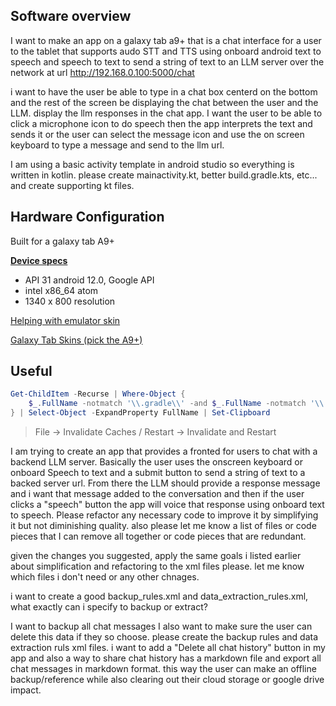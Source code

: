 ## Software overview

I want to make an app on a galaxy tab a9+ that is a chat interface for a user to the tablet that supports audo STT and TTS using onboard android text to speech and speech to text to send a string of text to an LLM server over the network at url http://192.168.0.100:5000/chat

i want to have the user be able to type in a chat box centerd on the bottom and the rest of the screen be displaying the chat between the user and the LLM. display the llm responses in the chat app. I want the user to be able to click a microphone icon to do speech then the app interprets the text and sends it or the user can select the message icon and use the on screen keyboard to type a message and send to the llm url.

I am using a basic activity template in android studio so everything is written in kotlin. please create mainactivity.kt, better build.gradle.kts, etc... and create supporting kt files.



## Hardware Configuration

Built for a galaxy tab A9+

[**Device specs**](https://www.samsung.com/levant/tablets/galaxy-tab-a/galaxy-tab-a9-lte-graphite-64gb-sm-x115nzaamea/)

- API 31 android 12.0, Google API
- intel x86_64 atom
- 1340 x 800 resolution

[Helping with emulator skin](https://developer.samsung.com/galaxy-emulator-skin/guide.html#:~:text=What%20You%20Need,by%20clicking%20Show%20Advanced%20Settings.)

[Galaxy Tab Skins (pick the A9+)](https://developer.samsung.com/galaxy-emulator-skin/galaxy-tab.html)

## Useful

```powershell
Get-ChildItem -Recurse | Where-Object {
    $_.FullName -notmatch '\\.gradle\\' -and $_.FullName -notmatch '\\.idea\\' -and $_.FullName -notmatch '\\.cxx\\' -and $_.FullName -notmatch '\\test\\' -and $_.FullName -notmatch '\\includes\\' -and $_.FullName -notmatch '\\androidTest\\' -and $_.FullName -notmatch '\\build\\'
} | Select-Object -ExpandProperty FullName | Set-Clipboard
```

> File → Invalidate Caches / Restart → Invalidate and Restart




I am trying to create an app that provides a fronted for users to chat with a backend LLM server. Basically the user uses the onscreen keyboard or onboard Speech to text and a submit button to send a string of text to a backed server url. From there the LLM should provide a response message and i want that message added to the conversation and then if the user clicks a "speech" button the app will voice that response using onboard text to speech. Please refactor any necessary code to improve it by simplifying it but not diminishing quality. also please let me know a list of files or code pieces that I can remove all together or code pieces that are redundant.


given the changes you suggested, apply the same goals i listed earlier about simplification and refactoring to the xml files please. let me know which files i don't need or any other chnages.


i want to create a good backup_rules.xml and data_extraction_rules.xml, what exactly can i specify to backup or extract?

I want to backup all chat messages I also want to make sure the user can delete this data if they so choose. please create the backup rules and data extraction ruls xml files. i want to add a "Delete all chat history" button in my app and also a way to share chat history has a markdown file and export all chat messages in markdown format. this way the user can make an offline backup/reference while also clearing out their cloud storage or google drive impact.